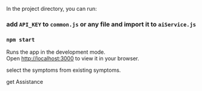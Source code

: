 


In the project directory, you can run:

### add `API_KEY` to `common.js` or any file and import it to `aiService.js`

### `npm start`

Runs the app in the development mode.\
Open [http://localhost:3000](http://localhost:3000) to view it in your browser.

select the symptoms from existing symptoms.

get Assistance



